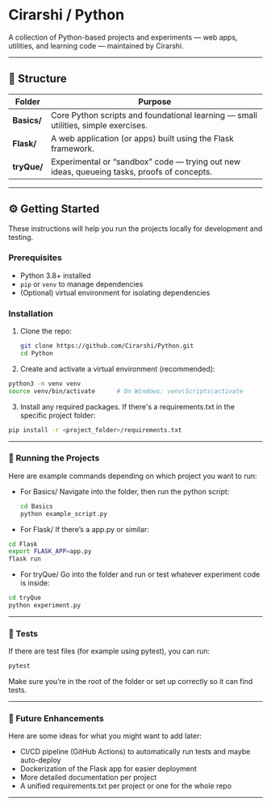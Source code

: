 # Cirarshi / Python

A collection of Python-based projects and experiments — web apps, utilities, and learning code — maintained by Cirarshi.

---

## 📂 Structure

| Folder | Purpose |
|---|---|
| **Basics/** | Core Python scripts and foundational learning — small utilities, simple exercises. |
| **Flask/** | A web application (or apps) built using the Flask framework. |
| **tryQue/** | Experimental or “sandbox” code — trying out new ideas, queueing tasks, proofs of concepts. |

---

## ⚙️ Getting Started

These instructions will help you run the projects locally for development and testing.

### Prerequisites

- Python 3.8+ installed  
- `pip` or `venv` to manage dependencies  
- (Optional) virtual environment for isolating dependencies

### Installation

1. Clone the repo:

   ```bash
   git clone https://github.com/Cirarshi/Python.git
   cd Python
   ```
2. Create and activate a virtual environment (recommended):
  ```bash
  python3 -m venv venv
  source venv/bin/activate      # On Windows: venv\Scripts\activate
  ```
3. Install any required packages. If there's a requirements.txt in the specific project folder:
  ```bash
  pip install -r <project_folder>/requirements.txt
  ```

---

### 🚀 Running the Projects

Here are example commands depending on which project you want to run:
  - For Basics/
    Navigate into the folder, then run the python script:
    ```bash
    cd Basics
    python example_script.py
    ```
  - For Flask/
  If there’s a app.py or similar:
  ```bash
  cd Flask
  export FLASK_APP=app.py
  flask run
  ```
  - For tryQue/
  Go into the folder and run or test whatever experiment code is inside:
  ```bash
  cd tryQue
  python experiment.py
  ```

---

### 🧪 Tests

If there are test files (for example using pytest), you can run:
```bash
pytest
```

Make sure you’re in the root of the folder or set up correctly so it can find tests.

---

### 🔧 Future Enhancements

Here are some ideas for what you might want to add later:
  - CI/CD pipeline (GitHub Actions) to automatically run tests and maybe auto-deploy
  - Dockerization of the Flask app for easier deployment
  - More detailed documentation per project
  - A unified requirements.txt per project or one for the whole repo

---
